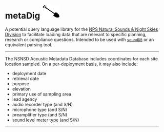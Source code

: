# metaDig  <img src="https://github.com/dbetchkal/metaDig/blob/master/icon.jpg" width="60">
A potential query language library for the [NPS Natural Sounds & Night Skies Division](https://www.nps.gov/orgs/1050/index.htm) to facilitate loading data that are relevant to specific planning, research or compliance questions.  Intended to be used with [`soundDB`](https://github.com/gjoseph92/soundDB) or an equivalent parsing tool.

----

The NSNSD Acoustic Metadata Database includes coordinates for each site location sampled. 
On a per-deployment basis, it may also include:

- deployment date
- retrieval date
- purpose
- elevation
- primary use of sampling area
- lead agency
- audio recorder type (and S/N)
- microphone type (and S/N)
- preamplifier type (and S/N)
- sound level meter type (and S/N)

----


